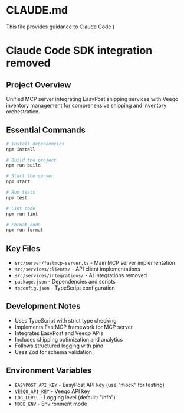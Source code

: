 # CLAUDE.md

This file provides guidance to Claude Code (
# Claude Code SDK integration removed

## Project Overview

Unified MCP server integrating EasyPost shipping services with Veeqo inventory management for comprehensive shipping and inventory orchestration.

## Essential Commands

```bash
# Install dependencies
npm install

# Build the project
npm run build

# Start the server
npm start

# Run tests
npm test

# Lint code
npm run lint

# Format code
npm run format
```

## Key Files

- `src/server/fastmcp-server.ts` - Main MCP server implementation
- `src/services/clients/` - API client implementations
- `src/services/integrations/` - AI integrations removed
- `package.json` - Dependencies and scripts
- `tsconfig.json` - TypeScript configuration

## Development Notes

- Uses TypeScript with strict type checking
- Implements FastMCP framework for MCP server
- Integrates EasyPost and Veeqo APIs
- Includes shipping optimization and analytics
- Follows structured logging with pino
- Uses Zod for schema validation

## Environment Variables

- `EASYPOST_API_KEY` - EasyPost API key (use "mock" for testing)
- `VEEQO_API_KEY` - Veeqo API key
- `LOG_LEVEL` - Logging level (default: "info")
- `NODE_ENV` - Environment mode
